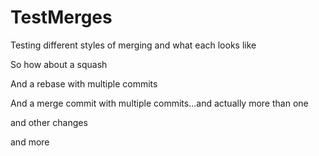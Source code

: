 # TestMerges

Testing different styles of merging and what each looks like

So how about a squash

And a rebase with multiple commits

And a merge commit with multiple commits...and actually more than one

and other changes

and more